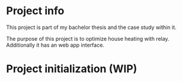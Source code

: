 # Project info

This project is part of my bachelor thesis and the case study within it.

The purpose of this project is to optimize house heating with relay. Additionally it has an web app interface.

# Project initialization (WIP)

